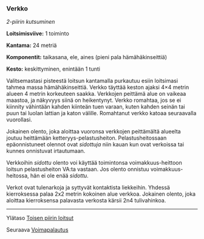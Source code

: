 ### Verkko

*2-piirin kutsuminen*

**Loitsimisviive:** 1 toiminto

**Kantama:** 24 metriä

**Komponentit:** taikasana, ele, aines (pieni pala hämähäkinseittiä)

**Kesto:** keskittyminen, enintään 1 tunti

Valitsemastasi pisteestä loitsun kantamalla purkautuu esiin loitsimasi tahmea massa hämähäkinseittiä. Verkko täyttää keston ajaksi 4×4 metrin alueen 4 metrin korkeuteen saakka. Verkkojen peittämä alue on vaikeaa maastoa, ja näkyvyys siinä on heikentynyt. Verkko romahtaa, jos se ei kiinnity vähintään kahden kiinteän tuen varaan, kuten kahden seinän tai puun tai luolan lattian ja katon välille. Romahtanut verkko katoaa seuraavalla vuorollasi.

Jokainen olento, joka aloittaa vuoronsa verkkojen peittämältä alueelta joutuu heittämään ketteryys-pelastusheiton. Pelastusheitossaan epäonnistuneet olennot ovat *sidottuja* niin kauan kun ovat verkoissa tai kunnes onnistuvat irtautumaan. 

Verkkoihin *sidottu* olento voi käyttää toimintonsa voimakkuus-heittoon loitsun pelastusheiton VA:ta vastaan. Jos olento onnistuu voimakkuus-heitossa, hän ei ole enää *sidottu*. 

Verkot ovat tulenarkoja ja syttyvät kontaktista liekkeihin. Yhdessä kierroksessa palaa 2x2 metrin kokoinen alue verkkoa. Jokainen olento, joka aloittaa kierroksensa palavasta verkosta kärsii 2n4 tulivahinkoa.

----

Ylätaso [Toisen piirin loitsut](2_piirin_loitsut.md)

Seuraava [Voimapalautus](Voimapalautus.md)
